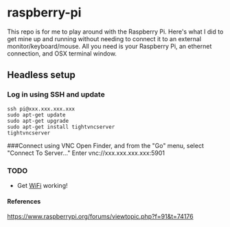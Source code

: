 # raspberry-pi
This repo is for me to play around with the Raspberry Pi. Here's what I did to get mine up and running without needing to connect it to an external monitor/keyboard/mouse. All you need is your Raspberry Pi, an ethernet connection, and OSX terminal window.

## Headless setup
### Log in using SSH and update
```
ssh pi@xxx.xxx.xxx.xxx
sudo apt-get update
sudo apt-get upgrade
sudo apt-get install tightvncserver
tightvncserver
```

###Connect using VNC
Open Finder, and from the "Go" menu, select "Connect To Server..."
Enter vnc://xxx.xxx.xxx.xxx:5901

### TODO
* Get [WiFi](http://raspberrypihq.com/how-to-add-wifi-to-the-raspberry-pi/) working!

#### References
https://www.raspberrypi.org/forums/viewtopic.php?f=91&t=74176

